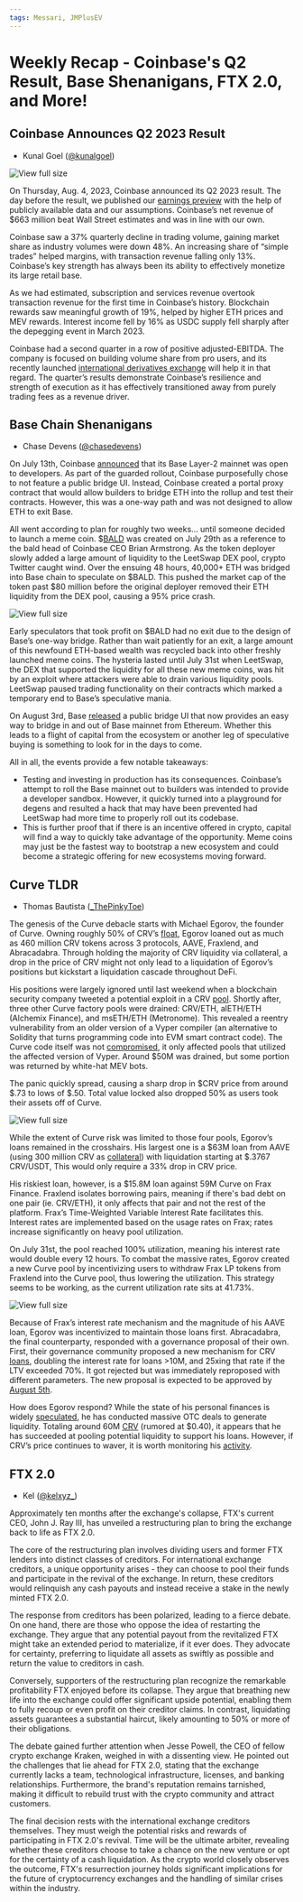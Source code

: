 ```yaml
---
tags: Messari, JMPlusEV
---
```

# Weekly Recap - Coinbase's Q2 Result, Base Shenanigans, FTX 2.0, and More!

## Coinbase Announces Q2 2023 Result

- Kunal Goel ([@kunalgoel](https://twitter.com/kunalgoel))

![](https://cdn.sanity.io/images/2bt0j8lu/production/f97767ea09a1fe2a45497d44156785272a6af73e-2667x2200.png?w=714&fit=max&auto=format&dpr=3 "View full size")

On Thursday, Aug. 4, 2023, Coinbase announced its Q2 2023 result. The day before the result, we published our [earnings preview](/report/spoiler-alert-coinbase-q2-revenue-estimates) with the help of publicly available data and our assumptions. Coinbase’s net revenue of $663 million beat Wall Street estimates and was in line with our own.

Coinbase saw a 37% quarterly decline in trading volume, gaining market share as industry volumes were down 48%. An increasing share of “simple trades” helped margins, with transaction revenue falling only 13%. Coinbase’s key strength has always been its ability to effectively monetize its large retail base.

As we had estimated, subscription and services revenue overtook transaction revenue for the first time in Coinbase’s history. Blockchain rewards saw meaningful growth of 19%, helped by higher ETH prices and MEV rewards. Interest income fell by 16% as USDC supply fell sharply after the depegging event in March 2023.

Coinbase had a second quarter in a row of positive adjusted-EBITDA. The company is focused on building volume share from pro users, and its recently launched [international derivatives exchange](https://www.coinbase.com/blog/introducing-coinbase-international-exchange) will help it in that regard. The quarter’s results demonstrate Coinbase’s resilience and strength of execution as it has effectively transitioned away from purely trading fees as a revenue driver.

## Base Chain Shenanigans

- Chase Devens ([@chasedevens](https://twitter.com/chasedevens))

On July 13th, Coinbase [announced](https://base.mirror.xyz/hwNwqXHVoLlO8s4DZppog4DfGvM34tigaDjOWuEJQfY) that its Base Layer-2 mainnet was open to developers. As part of the guarded rollout, Coinbase purposefully chose to not feature a public bridge UI. Instead, Coinbase created a portal proxy contract that would allow builders to bridge ETH into the rollup and test their contracts. However, this was a one-way path and was not designed to allow ETH to exit Base.

All went according to plan for roughly two weeks… until someone decided to launch a meme coin. $[BALD](https://twitter.com/BaldBaseBald) was created on July 29th as a reference to the bald head of Coinbase CEO Brian Armstrong. As the token deployer slowly added a large amount of liquidity to the LeetSwap DEX pool, crypto Twitter caught wind. Over the ensuing 48 hours, 40,000+ ETH was bridged into Base chain to speculate on $BALD. This pushed the market cap of the token past $80 million before the original deployer removed their ETH liquidity from the DEX pool, causing a 95% price crash.

![](https://cdn.sanity.io/images/2bt0j8lu/production/0823476ede76bd8b4c036bf022e7b1a6c1fc3f64-1600x900.jpg?w=714&fit=max&auto=format&dpr=3 "View full size")

Early speculators that took profit on $BALD had no exit due to the design of Base’s one-way bridge. Rather than wait patiently for an exit, a large amount of this newfound ETH-based wealth was recycled back into other freshly launched meme coins. The hysteria lasted until July 31st when LeetSwap, the DEX that supported the liquidity for all these new meme coins, was hit by an exploit where attackers were able to drain various liquidity pools. LeetSwap paused trading functionality on their contracts which marked a temporary end to Base’s speculative mania.

On August 3rd, Base [released](https://twitter.com/BuildOnBase/status/1687089210216595456?s=20) a public bridge UI that now provides an easy way to bridge in and out of Base mainnet from Ethereum. Whether this leads to a flight of capital from the ecosystem or another leg of speculative buying is something to look for in the days to come.

All in all, the events provide a few notable takeaways:

- Testing and investing in production has its consequences. Coinbase’s attempt to roll the Base mainnet out to builders was intended to provide a developer sandbox. However, it quickly turned into a playground for degens and resulted a hack that may have been prevented had LeetSwap had more time to properly roll out its codebase.
- This is further proof that if there is an incentive offered in crypto, capital will find a way to quickly take advantage of the opportunity. Meme coins may just be the fastest way to bootstrap a new ecosystem and could become a strategic offering for new ecosystems moving forward.

  

## Curve TLDR

- Thomas Bautista ([_ThePinkyToe](https://twitter.com/_ThePinkyToe))

The genesis of the Curve debacle starts with Michael Egorov, the founder of Curve. Owning roughly 50% of CRV’s [float](https://platform.arkhamintelligence.com/explorer/address/0x7a16fF8270133F063aAb6C9977183D9e72835428), Egorov loaned out as much as 460 million CRV tokens across 3 protocols, AAVE, Fraxlend, and Abracadabra. Through holding the majority of CRV liquidity via collateral, a drop in the price of CRV might not only lead to a liquidation of Egorov’s positions but kickstart a liquidation cascade throughout DeFi.  
  
His positions were largely ignored until last weekend when a blockchain security company tweeted a potential exploit in a CRV [pool](https://twitter.com/peckshield/status/1685645064364822530?utm_source=substack&utm_medium=email). Shortly after, three other Curve factory pools were drained: CRV/ETH, alETH/ETH (Alchemix Finance), and msETH/ETH (Metronome). This revealed a reentry vulnerability from an older version of a Vyper compiler (an alternative to Solidity that turns programming code into EVM smart contract code). The Curve code itself was not [compromised](https://twitter.com/CurveFinance/status/1685925429041917952?utm_source=substack&utm_medium=email), it only affected pools that utilized the affected version of Vyper. Around $50M was drained, but some portion was returned by white-hat MEV bots.

The panic quickly spread, causing a sharp drop in $CRV price from around $.73 to lows of $.50. Total value locked also dropped 50% as users took their assets off of Curve.

![](https://cdn.sanity.io/images/2bt0j8lu/production/a507a424db6b9e07b56476c9c9c437402ca5e9f3-2667x1500.png?w=714&fit=max&auto=format&dpr=3 "View full size")

While the extent of Curve risk was limited to those four pools, Egorov’s loans remained in the crosshairs. His largest one is a $63M loan from AAVE (using 300 million CRV as [collateral](https://finance.yahoo.com/news/curve-exploit-curve-founder-michael-081342185.html)) with liquidation starting at $.3767 CRV/USDT, This would only require a 33% drop in CRV price.

His riskiest loan, however, is a $15.8M loan against 59M Curve on Frax Finance. Fraxlend isolates borrowing pairs, meaning if there's bad debt on one pair (ie. CRV/ETH), it only affects that pair and not the rest of the platform. Frax’s Time-Weighted Variable Interest Rate facilitates this. Interest rates are implemented based on the usage rates on Frax; rates increase significantly on heavy pool utilization.

On July 31st, the pool reached 100% utilization, meaning his interest rate would double every 12 hours. To combat the massive rates, Egorov created a new Curve pool by incentivizing users to withdraw Frax LP tokens from Fraxlend into the Curve pool, thus lowering the utilization. This strategy seems to be working, as the current utilization rate sits at 41.73%.

![](https://cdn.sanity.io/images/2bt0j8lu/production/0d261f3d925df9bd1b5ddfc247e2225a0a8b3792-1368x675.jpg?w=714&fit=max&auto=format&dpr=3 "View full size")

Because of Frax’s interest rate mechanism and the magnitude of his AAVE loan, Egorov was incentivized to maintain those loans first. Abracadabra, the final counterparty, responded with a governance proposal of their own. First, their governance community proposed a new mechanism for CRV [loans](https://forum.abracadabra.money/t/aip-13-5-interest-rate-adjustment-for-the-crv-cauldrons/4320), doubling the interest rate for loans >10M, and 25xing that rate if the LTV exceeded 70%. It got rejected but was immediately reproposed with different parameters. The new proposal is expected to be approved by [August 5th](https://snapshot.org/#/abracadabrabymerlinthemagician.eth/proposal/0x49753e11f62c79e12ab53de007558cb0acd055ed23302865ba3464dd40099344).

How does Egorov respond? While the state of his personal finances is widely [speculated](https://www.theblock.co/post/232464/curve-finance-ceo-michael-egorov-wife-mansions-australia), he has conducted massive OTC deals to generate liquidity. Totaling around 60M [CRV](https://twitter.com/sandraaleow/status/1686876643099611136) (rumored at $0.40), it appears that he has succeeded at pooling potential liquidity to support his loans. However, if CRV’s price continues to waver, it is worth monitoring his [activity](https://platform.arkhamintelligence.com/explorer/address/0x7a16fF8270133F063aAb6C9977183D9e72835428).

## FTX 2.0

- Kel ([@kelxyz_](https://twitter.com/kelxyz_))

Approximately ten months after the exchange's collapse, FTX's current CEO, John J. Ray III, has unveiled a restructuring plan to bring the exchange back to life as FTX 2.0.

The core of the restructuring plan involves dividing users and former FTX lenders into distinct classes of creditors. For international exchange creditors, a unique opportunity arises - they can choose to pool their funds and participate in the revival of the exchange. In return, these creditors would relinquish any cash payouts and instead receive a stake in the newly minted FTX 2.0.

The response from creditors has been polarized, leading to a fierce debate. On one hand, there are those who oppose the idea of restarting the exchange. They argue that any potential payout from the revitalized FTX might take an extended period to materialize, if it ever does. They advocate for certainty, preferring to liquidate all assets as swiftly as possible and return the value to creditors in cash.

Conversely, supporters of the restructuring plan recognize the remarkable profitability FTX enjoyed before its collapse. They argue that breathing new life into the exchange could offer significant upside potential, enabling them to fully recoup or even profit on their creditor claims. In contrast, liquidating assets guarantees a substantial haircut, likely amounting to 50% or more of their obligations.

The debate gained further attention when Jesse Powell, the CEO of fellow crypto exchange Kraken, weighed in with a dissenting view. He pointed out the challenges that lie ahead for FTX 2.0, stating that the exchange currently lacks a team, technological infrastructure, licenses, and banking relationships. Furthermore, the brand's reputation remains tarnished, making it difficult to rebuild trust with the crypto community and attract customers.

The final decision rests with the international exchange creditors themselves. They must weigh the potential risks and rewards of participating in FTX 2.0's revival. Time will be the ultimate arbiter, revealing whether these creditors choose to take a chance on the new venture or opt for the certainty of a cash liquidation. As the crypto world closely observes the outcome, FTX's resurrection journey holds significant implications for the future of cryptocurrency exchanges and the handling of similar crises within the industry.

